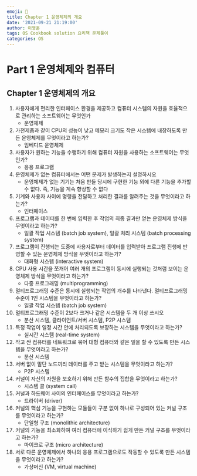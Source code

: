 ```yaml
---
emoji: 🔮
title: Chapter 1 운영체제의 개요
date: '2021-09-21 21:19:00'
author: 이영훈
tags: OS Cookbook solution 요리책 문제풀이
categories: OS
---
```


# Part 1 운영체제와 컴퓨터

## Chapter 1 운영체제의 개요

1. 사용자에게 편리한 인터페이스 환경을 제공하고 컴퓨터 시스템의 자원을 효율적으로 관리하는 소프트웨어는 무엇인가
    - 운영체제
2. 가전제품과 같이 CPU의 성능이 낮고 메모리 크기도 작은 시스템에 내장하도록 만든 운영체제를 무엇이라고 하는가?
    - 임베디드 운영체제
3. 사용자가 원하는 기능을 수행하기 위해 컴퓨터 자원을 사용하는 소프트웨어는 무엇인가?
    - 응용 프로그램
4. 운영체제가 없는 컴퓨터에서는 어떤 문제가 발생하는지 설명하시오
    - 운영체제가 없는 기기는 처음 만들 당시에 구현한 기능 외에 다른 기능을 추가할 수 없다. 즉, 기능을 계속 향상할 수 없다
5. 기계와 사용자 사이에 명령을 전달하고 처리한 결과를 알려주는 것을 무엇이라고 하는가?
    - 인터페이스
6. 프로그램과 데이터를 한 번에 입력한 후 작업의 최종 결과만 얻는 운영체제 방식을 무엇이라고 하는가?
    - 일괄 작업 시스템 (batch job system), 일괄 처리 시스템 (batch processing system)
7. 프로그램이 진행되는 도중에 사용자로부터 데이터를 입력받아 프로그램 진행에 반영할 수 있는 운영체제 방식을 무엇이라고 하는가?
    - 대화형 시스템 (interactive system)
8. CPU 사용 시간을 쪼개어 여러 개의 프로그램이 동시에 실행되는 것처럼 보이는 운영체제 방식을 무엇이라고 하는가?
    - 다중 프로그래밍 (multiprogramming)
9. 멀티프로그래밍 수준은 동시에 실행되는 작업의 개수를 나타낸다. 멀티프로그래밍 수준이 1인 시스템을 무엇이라고 하는가?
    - 일괄 작업 시스템 (batch job system)
10. 멀티프로그래밍 수준이 2보다 크거나 같은 시스템을 두 개 이상 쓰시오
    - 분산 시스템, 클라이언트/서버 시스템, P2P 시스템
11. 특정 작업이 일정 시간 안에 처리되도록 보장하는 시스템을 무엇이라고 하는가?
    - 실시간 시스템 (real-time system)
12. 작고 싼 컴퓨터를 네트워크로 묶어 대형 컴퓨터와 같은 일을 할 수 있도록 만든 시스템을 무엇이라고 하는가?
    - 분산 시스템
13. 서버 없이 말단 노드끼리 데이터를 주고 받는 시스템을 무엇이라고 하는가?
    - P2P 시스템
14. 커널이 자신의 자원을 보호하기 위해 만든 함수의 집합을 무엇이라고 하는가?
    - 시스템 콜 (system call)
15. 커널과 하드웨어 사이의 인터페이스를 무엇이라고 하는가?
    - 드라이버 (driver)
16. 커널의 핵심 기능을 구현하는 모듈들이 구분 없이 하나로 구성되어 있는 커널 구조를 무엇이라고 하는가?
    - 단일형 구조 (monolithic architecture)
17. 커널의 기능을 최소화하여 여러 컴퓨터에 이식하기 쉽게 만든 커널 구조를 무엇이라고 하는가?
    - 마이크로 구조 (micro architecture)
18. 서로 다른 운영체제에서 하나의 응용 프로그램으로도 작동할 수 있도록 만든 시스템을 무엇이라고 하는가?
    - 가상머신 (VM, virtual machine)
